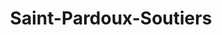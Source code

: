 ---
title: Saint-Pardoux-Soutiers
url: /saint-pardoux-soutiers/
latitude: 46.573
longitude: -0.296
---